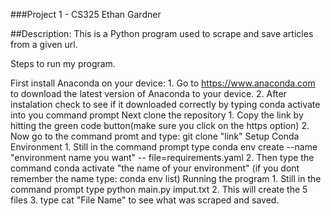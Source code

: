 ###Project 1 - CS325 Ethan Gardner

##Description:
This is a Python program used to scrape and save articles from a given url.

Steps to run my program.

First install Anaconda on your device:
    1. Go to https://www.anaconda.com to download the latest version of Anaconda to your device. 
    2. After instalation check to see if it downloaded correctly by typing conda activate into you command prompt
Next clone the repository
    1. Copy the link by hitting the green code button(make sure you click on the https option)
    2. Now go to the command promt and type: git clone "link"
Setup Conda Environment
    1. Still in the command prompt type conda env create --name "environment name you want" -- file=requirements.yaml
    2. Then type the command conda activate "the name of your environment" (if you dont remember the name type: conda env list)
Running the program
    1. Still in the command prompt type python main.py imput.txt
    2. This will create the 5 files
    3. type cat "File Name" to see what was scraped and saved. 
